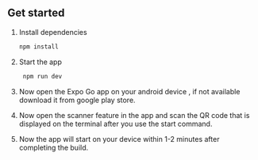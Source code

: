 ## Get started

1. Install dependencies

   ```bash
   npm install
   ```

2. Start the app

   ```bash
    npm run dev
   ```

3. Now open the Expo Go app on your android device , if not available download it from google play store.
4. Now open the scanner feature in the app and scan the  QR code that is displayed on the terminal after you use the start command.
5. Now the app will start on your device within 1-2 minutes after completing the build.
